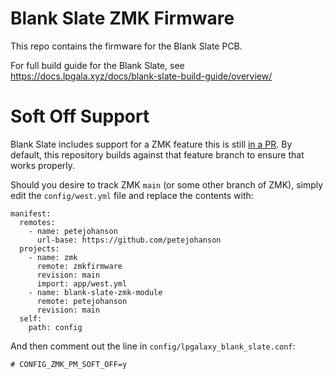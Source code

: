 # Blank Slate ZMK Firmware

This repo contains the firmware for the Blank Slate PCB.

For full build guide for the Blank Slate, see https://docs.lpgala.xyz/docs/blank-slate-build-guide/overview/

# Soft Off Support

Blank Slate includes support for a ZMK feature this is still [in a PR](https://github.com/zmkfirmware/zmk/pull/1942). By default, this repository builds against that feature branch to ensure that works properly.

Should you desire to track ZMK `main` (or some other branch of ZMK), simply edit the `config/west.yml` file and replace the contents with:

```
manifest:
  remotes:
    - name: petejohanson
      url-base: https://github.com/petejohanson
  projects:
    - name: zmk
      remote: zmkfirmware
      revision: main
      import: app/west.yml
    - name: blank-slate-zmk-module
      remote: petejohanson
      revision: main
  self:
    path: config
```

And then comment out the line in `config/lpgalaxy_blank_slate.conf`:

```
# CONFIG_ZMK_PM_SOFT_OFF=y
```


